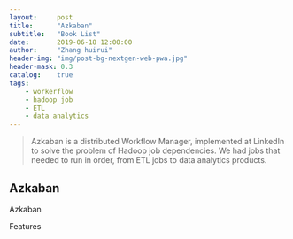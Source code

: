 ```yaml
---
layout:     post
title:      "Azkaban"
subtitle:   "Book List"
date:       2019-06-18 12:00:00
author:     "Zhang huirui"
header-img: "img/post-bg-nextgen-web-pwa.jpg"
header-mask: 0.3
catalog:    true
tags:
    - workerflow
    - hadoop job
    - ETL
    - data analytics
---
```


> Azkaban is a distributed Workflow Manager, implemented at LinkedIn to solve the problem of Hadoop job dependencies. We had jobs that needed to run in order, from ETL jobs to data analytics products.

## Azkaban

Azkaban

Features
